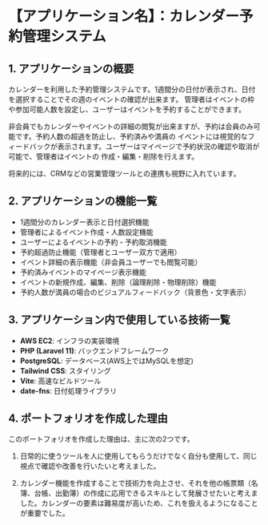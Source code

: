 # 【アプリケーション名】：カレンダー予約管理システム

## 1. アプリケーションの概要
カレンダーを利用した予約管理システムです。1週間分の日付が表示され、日付を選択することでその週のイベントの確認が出来ます。
管理者はイベントの枠や参加可能人数を設定し、ユーザーはイベントを予約することができます。

非会員でもカレンダーやイベントの詳細の閲覧が出来ますが、予約は会員のみ可能です。予約人数の超過を防止し、予約済みや満員の
イベントには視覚的なフィードバックが表示されます。ユーザーはマイページで予約状況の確認や取消が可能で、管理者はイベントの
作成・編集・削除を行えます。

将来的には、CRMなどの営業管理ツールとの連携も視野に入れています。


## 2. アプリケーションの機能一覧
- 1週間分のカレンダー表示と日付選択機能
- 管理者によるイベント作成・人数設定機能
- ユーザーによるイベントの予約・予約取消機能
- 予約超過防止機能（管理者とユーザー双方で適用）
- イベント詳細の表示機能（非会員ユーザーでも閲覧可能）
- 予約済みイベントのマイページ表示機能
- イベントの新規作成、編集、削除（論理削除・物理削除）機能
- 予約人数が満員の場合のビジュアルフィードバック（背景色・文字表示）


## 3. アプリケーション内で使用している技術一覧
- **AWS EC2**: インフラの実装環境
- **PHP (Laravel 11)**: バックエンドフレームワーク
- **PostgreSQL**: データベース(AWS上ではMySQLを想定)
- **Tailwind CSS**: スタイリング
- **Vite**: 高速なビルドツール
- **date-fns**: 日付処理ライブラリ


## 4. ポートフォリオを作成した理由
このポートフォリオを作成した理由は、主に次の2つです。

1. 日常的に使うツールを人に使用してもらうだけでなく自分も使用して、同じ視点で確認や改善を行いたいと考えました。

2. カレンダー機能を作成することで技術力を向上させ、それを他の帳票類（名簿、台帳、出勤簿）の作成に応用できるスキルとして発展させたいと考えました。カレンダーの要素は難易度が高いため、これを扱えるようになることが重要でした。
